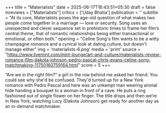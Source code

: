+++
title = "Materialists"
date = 2025-06-17T16:43:51+05:30
draft = false
mreviews = ["Materialists"]
critics = ['Uday Bhatia']
publication = ''
subtitle = "At its core, Materialists poses the age-old question of what makes two people come together in a marriage — love or security. Song uses an unexpected and clever sequence set in prehistoric times to frame her film’s central theme, that of romantic relationships being either transactional or emotional, or often both."
opening = "Celine Song's film wants to be a witty champagne romance and a cynical look at dating culture, but doesn't manage either"
img = 'materialists-6.png'
media = 'print'
source = "https://www.livemint.com/mint-lounge/art-and-culture/materialists-review-romance-film-dakota-johnson-pedro-pascal-chris-evans-celine-song-matchmaking-11750160759164.html"
score = 5
+++

“Are we in the right film?" a girl in the row behind me asked her friend. You could see why she'd be confused. They'd turned up for a New York romance with Pedro Pascal and here was an unkempt man wearing animal hide handing a bouquet to a woman in front of a cave. He puts a ring fashioned out of single flower on her finger. The title drops and then we’re in New York, watching Lucy (Dakota Johnson) get ready for another day as an in-demand matchmaker.
